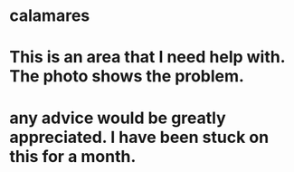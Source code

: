 # calamares
# This is an area that I need help with. The photo shows the problem.
# any advice would be greatly appreciated. I have been stuck on this for a month.
